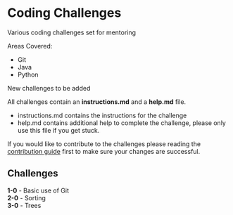 # Coding Challenges
Various coding challenges set for mentoring

Areas Covered:
- Git
- Java
- Python

New challenges to be added

All challenges contain an **instructions.md** and a **help.md** file.
- instructions.md contains the instructions for the challenge
- help.md contains additional help to complete the challenge, please only use this file if you get stuck.

If you would like to contribute to the challenges please reading the [contribution guide](contributing.md) first to make sure your changes are successful.

## Challenges ##
**1-0** - Basic use of Git\
**2-0** - Sorting\
**3-0** - Trees